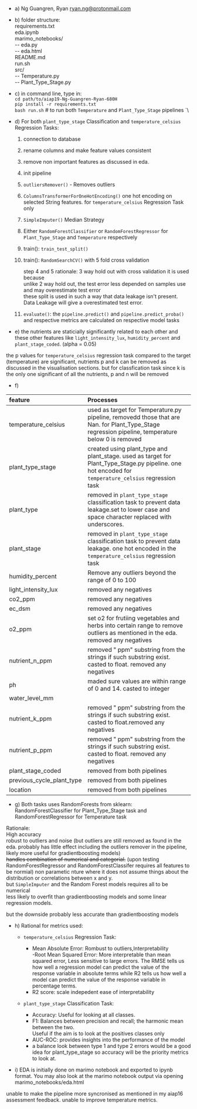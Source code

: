 - a) Ng Guangren, Ryan ryan.ng@protonmail.com  
  
- b) folder structure:  
requirements.txt    
eda.ipynb  
marimo_notebooks/   
-- eda.py  
-- eda.html  
README.md  
run.sh  
src/  
-- Temperature.py  
-- Plant_Type_Stage.py  
  
- c) in command line, type in:  
`cd path/to/aiap19-Ng-Guangren-Ryan-680H`  
`pip install -r requirements.txt`  
`bash run.sh` # to run both `Temperature` and `Plant_Type_Stage` pipelines  `\
  
- d) For both `plant_type_stage` Classification and `temperature_celsius` Regression Tasks:  
  1. connection to database  
  2. rename columns and make feature values consistent  
  3. remove non important features as discussed in eda.
  4. init pipeline  
    1. `outliersRemover()` - Removes outliers
    2. `ColumnsTransformerForOneHotEncoding()`  one hot encoding on selected String features. for `temperature_celsius` Regression Task only
    3. `SimpleImputer()` Median Strategy 
    4. Either `RandomForestClassifier` or `RandomForestRegressor` for `Plant_Type_Stage` and `Temperature` respectively  
  5. train(): `train_test_split()`   
  6. train(): `RandomSearchCV()` with 5 fold cross validation    

        step 4 and 5 rationale: 3 way hold out with cross validation it is used because  
        unlike 2 way hold out, the test error less depended on samples use  
        and may overestimate test error   
        these split is used in such a way that data leakage isn't present.  
        Data Leakage will give a overestimated test error.  
          
  7. `evaluate()`: the `pipeline.predict()` and `pipeline.predict_proba()` and respective metrics are calculated on respective model tasks   
  
- e) the nutrients are staticially significantly  related to each other and these other features like `light_intensity_lux`, `humidity_percent` and `plant_stage_coded`. (alpha = 0.05)   
  
the p values for `temperature_celsius` regression task compared to the target (temperature) are significant, nutrients p and k can be removed as discussed in the visualisation sections. but for classfication task since k is the only one significant of all the nutrients, p and n will be removed  
  
- f)

  
| feature         | Processes         |   
| :----------- | :--------------- |  
| temperature_celsius| used as target for Temperature.py pipeline, removedd those that are Nan. for Plant_Type_Stage regression pipeline, temperature below 0 is removed|  
| plant_type_stage | created using plant_type and plant_stage. used as target for Plant_Type_Stage.py pipeline. one hot encoded for `temperature_celsius` regression task|  
| plant_type | removed in `plant_type_stage` classification task to prevent data leakage.set to lower case and space character replaced with underscores. |  
|plant_stage|removed in `plant_type_stage` classification task to prevent data leakage. one hot encoded in the `temperature_celsius` regression task|
| humidity_percent    | Remove any outliers beyond  the range of 0 to 100   |   
| light_intensity_lux | removed any negatives   | 
| co2_ppm    | removed any negatives | 
| ec_dsm    | removed any negatives   | 
| o2_ppm    | set o2 for frutiing vegetables and herbs into certain range to remove outliers as mentioned in the eda. removed any negatives  | 
| nutrient_n_ppm    | removed " ppm" substring from the strings if such substring exist. casted to float. removed any negatives   | 
| ph    |maded sure values are within range of 0 and 14. casted to integer| 
| water_level_mm    |    | 
| nutrient_k_ppm    |  removed " ppm" substring from the strings if such substring exist. casted to float.removed any negatives   | 
| nutrient_p_ppm    | removed " ppm" substring from the strings if such substring exist. casted to float. removed any negatives  | 
| plant_stage_coded    | removed from both pipelines   | 
| previous_cycle_plant_type    | removed from both pipelines   | 
| location    | removed from both pipelines   | 
 
- g) Both tasks uses RandomForests from sklearn:  
RandomForestClassifier for Plant_Type_Stage task and RandomForestRegressor for Temperature task  
  
Rationale:  
High accuracy  
robust to outliers and noise (but outliers are still removed as found in the eda. probably has little effect including the outliers remover in the pipeline, likely more useful for gradientboosting models)  
~~handles combination of numerical and categorial.~~  (upon testing RandomForestRegressor and RandomForestClassifer requires all features to be normial)
non parametic nture where it does not assume things about the distribution or correlations between x and y.  
but `SimpleImputer` and the Random Forest models requires all to be numerical   
less likely to overfit than gradientboosting models and some linear regression models.  
  
but the downside probably less accurate than gradientboosting models  
  
- h) Rational for metrics used:  
  - `temperature_celsius` Regression Task:    
    - Mean Absolute Error: Rombust to outliers,Interpretability  
    -Root Mean Squared Error: More interpretable than mean squared error, Less sensitive to large errors. The RMSE tells us how well a regression model can predict the value of the response variable in absolute terms while R2 tells us how well a model can predict the value of the response variable in percentage terms.
    - R2 score: scale indepedent
    ease of interpretability
  
  - `plant_type_stage` Classification Task:  
    - Accuracy: Useful for looking at all classes.  
    - F1: Balances between precision and recall; the harmonic mean between the two.  
            Useful if the aim is to look at the positives classes only  
    - AUC-ROC: provides insights into the performance of the model  
    - a balance look between type 1 and type 2 errors would be a good idea for plant_type_stage so accuracy will be the priority metrics to look at.
  
- i) EDA is initially done on marimo notebook and exported to ipynb format. You may also look at the marimo notebook output via opening marimo_notebooks/eda.html 

unable to make the pipeline more syncronised as mentioned in my aiap16 assessment feedback. unable to improve temperature metrics.  
  
